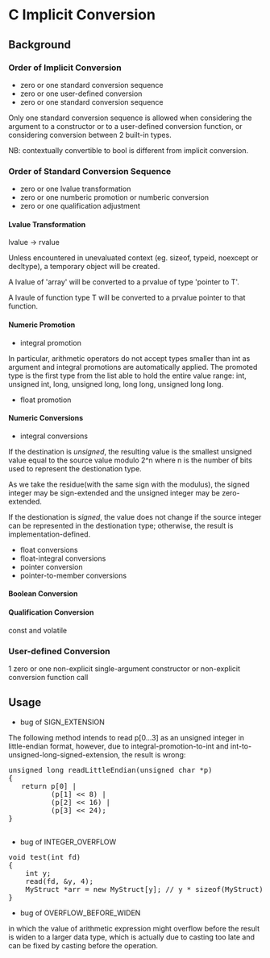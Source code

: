 # C Implicit Conversion  

## Background

### Order of Implicit Conversion

- zero or one standard conversion sequence
- zero or one user-defined conversion
- zero or one standard conversion sequence

Only one standard conversion sequence is allowed when considering the argument 
to a constructor or to a user-defined conversion function, or considering
conversion between 2 built-in types.

NB: contextually convertible to bool is different from implicit conversion.

### Order of Standard Conversion Sequence

- zero or one lvalue transformation
- zero or one numberic promotion or numberic conversion
- zero or one qualification adjustment

#### Lvalue Transformation

lvalue -> rvalue

Unless encountered in unevaluated context (eg. sizeof, typeid, noexcept or
decltype), a temporary object will be created.

A lvalue of 'array' will be converted to a prvalue of type 'pointer to T'.

A lvaule of function type T will be converted to a prvalue pointer to that
function.

#### Numeric Promotion

- integral promotion

In particular, arithmetic operators do not accept types smaller than int as
argument and integral promotions are automatically applied. The promoted type
is the first type from the list able to hold the entire value range: int, 
unsigned int, long, unsigned long, long long, unsigned long long.

- float promotion

#### Numeric Conversions

- integral conversions

If the destination is _unsigned_, the resulting value is the smallest unsigned
value equal to the source value modulo 2^n where n is the number of bits used
to represent the destionation type.

As we take the residue(with the same sign with the modulus), the signed
integer may be sign-extended and the unsigned integer may be zero-extended.

If the destionation is _signed_, the value does not change if the source integer
can be represented in the destionation type; otherwise, the result is
implementation-defined.

- float conversions
- float-integral conversions
- pointer conversion
- pointer-to-member conversions

#### Boolean Conversion

#### Qualification Conversion

const and volatile

### User-defined Conversion

1 zero or one non-explicit single-argument constructor or non-explicit 
conversion function call

## Usage

- bug of SIGN_EXTENSION

The following method intends to read p[0...3] as an unsigned integer in 
little-endian format, however, due to integral-promotion-to-int and
int-to-unsigned-long-signed-extension, the result is wrong:

<pre>
unsigned long readLittleEndian(unsigned char *p)
{
   return p[0] | 
          (p[1] &lt;&lt; 8) |
          (p[2] &lt;&lt; 16) |
          (p[3] &lt;&lt; 24);
}

</pre>

- bug of INTEGER_OVERFLOW

<pre>
void test(int fd)
{
    int y;
    read(fd, &y, 4);
    MyStruct *arr = new MyStruct[y]; // y * sizeof(MyStruct) can overflow
}
</pre>

- bug of OVERFLOW_BEFORE_WIDEN

in which the value of arithmetic expression might overflow before the result
is widen to a larger data type, which is actually due to casting too late and
can be fixed by casting before the operation.
